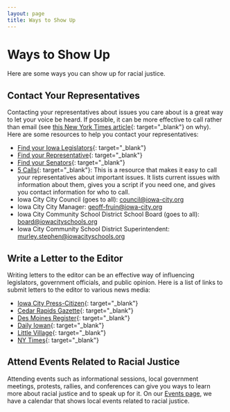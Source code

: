 ```yaml
---
layout: page
title: Ways to Show Up
---
```


# Ways to Show Up

Here are some ways you can show up for racial justice.

## Contact Your Representatives

Contacting your representatives about issues you care about is a great way to let your voice be heard. If possible, it can be more effective to call rather than email (see [this New York Times article](https://www.nytimes.com/2016/11/22/us/politics/heres-why-you-should-call-not-email-your-legislators.html){: target="_blank"} on why). Here are some resources to help you contact your representatives:

- [Find your Iowa Legislators](https://www.legis.iowa.gov/legislators/find){: target="_blank"}
- [Find your Representative](http://www.house.gov/representatives/find/){: target="_blank"}
- [Find your Senators](https://www.senate.gov/senators/contact/senators_cfm.cfm?State=IA){: target="_blank"}
- [5 Calls](https://5calls.org/){: target="_blank"}: This is a resource that makes it easy to call your representatives about important issues. It lists current issues with information about them, gives you a script if you need one, and gives you contact information for who to call.
- Iowa City City Council (goes to all): [council@iowa-city.org](mailto:council@iowa-city.org)
- Iowa City City Manager: [geoff-fruin@iowa-city.org](mailto:geoff-fruin@iowa-city.org)
- Iowa City Community School District School Board (goes to all): [board@iowacityschools.org](mailto:board@iowacityschools.org)
- Iowa City Community School District Superintendent: [murley.stephen@iowacityschools.org](mailto:murley.stephen@iowacityschools.org)


## Write a Letter to the Editor

Writing letters to the editor can be an effective way of influencing legislators, government officials, and public opinion. Here is a list of links to submit letters to the editor to various news media:

- [Iowa City Press-Citizen](http://static.press-citizen.com/submit-letter/){: target="_blank"}
- [Cedar Rapids Gazette](http://www.thegazette.com/letter-submissions){: target="_blank"}
- [Des Moines Register](http://static.desmoinesregister.com/submit-a-letter/){: target="_blank"}
- [Daily Iowan](http://www.dailyiowan.com/pages/lte.html){: target="_blank"}
- [Little Village](http://littlevillagemag.com/freelancing/){: target="_blank"}
- [NY Times](https://www.nytimes.com/content/help/site/editorial/letters/letters.html){: target="_blank"}

## Attend Events Related to Racial Justice

Attending events such as informational sessions, local government meetings, protests, rallies, and conferences can give you ways to learn more about racial justice and to speak up for it. On our [Events page](/events/), we have a calendar that shows local events related to racial justice.
